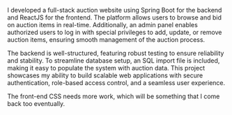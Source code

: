 I developed a full-stack auction website using Spring Boot for the backend and ReactJS for the frontend. The platform allows users to browse and bid on auction items in real-time. Additionally, an admin panel enables authorized users to log in with special privileges to add, update, or remove auction items, ensuring smooth management of the auction process.

The backend is well-structured, featuring robust testing to ensure reliability and stability. To streamline database setup, an SQL import file is included, making it easy to populate the system with auction data. This project showcases my ability to build scalable web applications with secure authentication, role-based access control, and a seamless user experience.

The front-end CSS needs more work, which will be something that I come back too eventually.